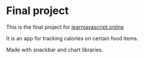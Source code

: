 # Final project

This is the final project for [learnjavascript.online](https://learnjavascript.online)

It is an app for tracking calories on certain food items.

Made with snackbar and chart libraries.
